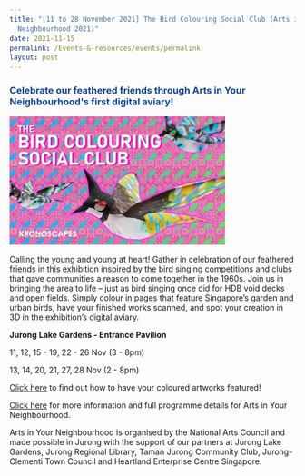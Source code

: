 ```yaml
---
title: "[11 to 28 November 2021] The Bird Colouring Social Club (Arts in Your
  Neighbourhood 2021)"
date: 2021-11-15
permalink: /Events-&-resources/events/permalink
layout: post
---
```

<h3 style="color:#124596; font-weight:bold;"><a style="color:#124596; text-decoration:none;" href="https://artsforall.gov.sg/events/ayn-nov-2021-the-bird-colouring-social-club.aspx">Celebrate our feathered friends through Arts in Your Neighbourhood's first digital aviary!</a></h3>

![Alt text for image on Isomer site](/images/Bird%20Colouring%20Social%20Club.jpg)

Calling the young and young at heart! Gather in celebration of our feathered friends in this exhibition inspired by the bird singing competitions and clubs that gave communities a reason to come together in the 1960s. Join us in bringing the area to life – just as bird singing once did for HDB void decks and open fields. Simply colour in pages that feature Singapore’s garden and urban birds, have your finished works scanned, and spot your creation in 3D in the exhibition’s digital aviary.

**Jurong Lake Gardens - Entrance Pavilion**

11, 12, 15 - 19, 22 - 26 Nov (3 - 8pm)

13, 14, 20, 21, 27, 28 Nov (2 - 8pm)

[Click here](https://artsforall.gov.sg/events/ayn-nov-2021-the-bird-colouring-social-club.aspx) to find out how to have your coloured artworks featured!

[Click here](https://artsforall.gov.sg/initiatives/arts-in-your-neighbourhood.aspx) for more information and full programme details for Arts in Your Neighbourhood. 

Arts in Your Neighbourhood is organised by the National Arts Council and made possible in Jurong with the support of our partners at Jurong Lake Gardens, Jurong Regional Library, Taman Jurong Community Club, Jurong-Clementi Town Council and Heartland Enterprise Centre Singapore.